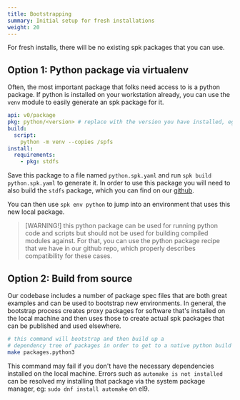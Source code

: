```yaml
---
title: Bootstrapping
summary: Initial setup for fresh installations
weight: 20
---
```


For fresh installs, there will be no existing spk packages that you can use.

## Option 1: Python package via virtualenv

Often, the most important package that folks need access to is a python package. If python is installed on your workstation already, you can use the `venv` module to easily generate an spk package for it.

```yaml
api: v0/package
pkg: python/<version> # replace with the version you have installed, eg 3.12.3
build:
  script:
    python -m venv --copies /spfs
install:
  requirements:
    - pkg: stdfs
```

Save this package to a file named `python.spk.yaml` and run `spk build python.spk.yaml` to generate it. In order to use this package you will need to also build the `stdfs` package, which you can find on our [github](https://github.com/spkenv/spk/blob/main/packages/stdfs/stdfs.spk.yaml).

You can then use `spk env python` to jump into an environment that uses this new local package.

> [WARNING!]
> this python package can be used for running python code and scripts but should not be used for building compiled modules against. For that, you can use the python package recipe that we have in our github repo, which properly describes compatibility for these cases.

## Option 2: Build from source

Our codebase includes a number of package spec files that are both great examples and can be used to bootstrap new environments. In general, the bootstrap process creates proxy packages for software that's installed on the local machine and then uses those to create actual spk packages that can be published and used elsewhere.


```sh
# this command will bootstrap and then build up a
# dependency tree of packages in order to get to a native python build
make packages.python3
```

This command may fail if you don't have the necessary dependencies installed on the local machine. Errors such as `automake is not installed` can be resolved my installing that package via the system package manager, eg: `sudo dnf install automake` on el9.
